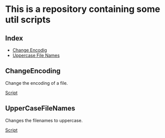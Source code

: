 # This is a repository containing some util scripts

## Index

- [Change Encodig](#changeencoding)
- [Uppercase File Names](#uppercasefilenames)

## ChangeEncoding

Change the encoding of a file.

[Script](./change_encoding.sh)

## UpperCaseFileNames

Changes the filenames to uppercase.

[Script](./uppercaseFileNames.sh)
